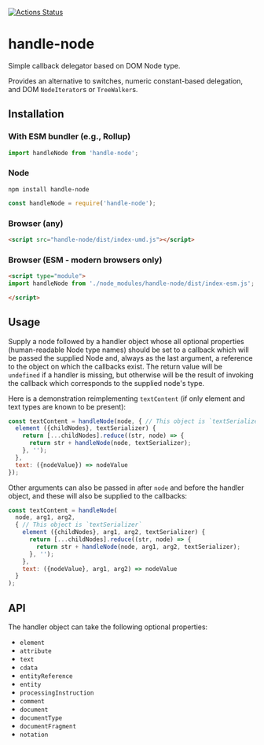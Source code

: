 [![Actions Status](https://github.com/brettz9/handle-node/workflows/Coverage/badge.svg)](https://github.com/brettz9/handle-node/actions)

# handle-node

Simple callback delegator based on DOM Node type.

Provides an alternative to switches, numeric constant-based delegation, and
DOM `NodeIterator`s or `TreeWalker`s.

## Installation

### With ESM bundler (e.g., Rollup)

```js
import handleNode from 'handle-node';
```

### Node

```
npm install handle-node
```

```js
const handleNode = require('handle-node');
```

### Browser (any)

```html
<script src="handle-node/dist/index-umd.js"></script>
```

### Browser (ESM - modern browsers only)

```html
<script type="module">
import handleNode from './node_modules/handle-node/dist/index-esm.js';

</script>
```

## Usage

Supply a node followed by a handler object whose all optional properties
(human-readable Node type names) should be set to a callback which will
be passed the supplied Node and, always as the last argument, a reference
to the object on which the callbacks exist. The return value will be
`undefined` if a handler is missing, but otherwise will be the result of
invoking the callback which corresponds to the supplied node's type.

Here is a demonstration reimplementing `textContent` (if only element
and text types are known to be present):

```js
const textContent = handleNode(node, { // This object is `textSerializer`
  element ({childNodes}, textSerializer) {
    return [...childNodes].reduce((str, node) => {
      return str + handleNode(node, textSerializer);
    }, '');
  },
  text: ({nodeValue}) => nodeValue
});
```

Other arguments can also be passed in after `node` and before the
handler object, and these will also be supplied to the callbacks:

```js
const textContent = handleNode(
  node, arg1, arg2,
  { // This object is `textSerializer`
    element ({childNodes}, arg1, arg2, textSerializer) {
      return [...childNodes].reduce((str, node) => {
        return str + handleNode(node, arg1, arg2, textSerializer);
      }, '');
    },
    text: ({nodeValue}, arg1, arg2) => nodeValue
  }
);
```

## API

The handler object can take the following optional properties:

- `element`
- `attribute`
- `text`
- `cdata`
- `entityReference`
- `entity`
- `processingInstruction`
- `comment`
- `document`
- `documentType`
- `documentFragment`
- `notation`
